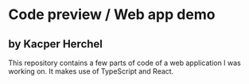 # Code preview / Web app demo
## by Kacper Herchel

This repository contains a few parts of code of a web application I was working on.
It makes use of TypeScript and React.
